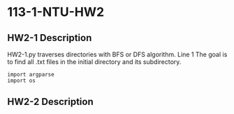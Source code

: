 # 113-1-NTU-HW2

## HW2-1 Description
HW2-1.py traverses directories with BFS or DFS algorithm.
Line 1
The goal is to find all .txt files in the initial directory and its subdirectory.
```
import argparse
import os
```

## HW2-2 Description

